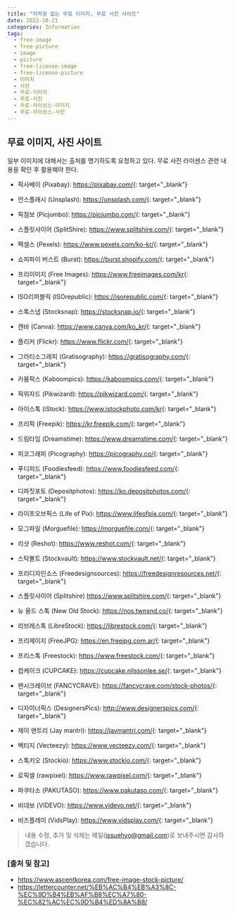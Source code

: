 ```yaml
---
title: "저작권 없는 무료 이미지, 무료 사진 사이트"
date: 2022-10-21
categories: Information
tags:
  - free-image
  - free-picture
  - image
  - picture
  - free-license-image
  - free-license-picture
  - 이미지
  - 사진
  - 무료-이미지
  - 무료-사진
  - 무료-라이선스-이미지
  - 무료-라이선스-사진
---
```


## 무료 이미지, 사진 사이트
일부 이미지에 대해서는 출처를 명기하도록 요청하고 있다. 무료 사진 라이센스 관련 내용을 확인 후 활용해야 한다.

* 픽사베이 (Pixabay): <https://pixabay.com/>{: target="_blank"}

* 언스플래시 (Unsplash): <https://unsplash.com/>{: target="_blank"}

* 픽점보 (Picjumbo): <https://picjumbo.com/>{: target="_blank"}

* 스플릿샤이어 (SplitShire): <https://www.splitshire.com/>{: target="_blank"}

* 펙셀스 (Pexels): <https://www.pexels.com/ko-kr/>{: target="_blank"}

* 쇼피파이 버스트 (Burst): <https://burst.shopify.com/>{: target="_blank"}

* 프리이미지 (Free Images): <https://www.freeimages.com/kr>{: target="_blank"}

* ISO리퍼블릭 (ISOrepublic): <https://isorepublic.com/>{: target="_blank"}

* 스톡스냅 (Stocksnap): <https://stocksnap.io/>{: target="_blank"}

* 캔바 (Canva): <https://www.canva.com/ko_kr/>{: target="_blank"}

* 플리커 (Flickr): <https://www.flickr.com/>{: target="_blank"}

* 그라티소그래피 (Gratisography): <https://gratisography.com/>{: target="_blank"}

* 카붐픽스 (Kaboompics): <https://kaboompics.com/>{: target="_blank"}

* 픽위자드 (Pikwizard): <https://pikwizard.com/>{: target="_blank"}

* 아이스톡 (iStock): <https://www.istockphoto.com/kr>{: target="_blank"}

* 프리픽 (Freepik): <https://kr.freepik.com/>{: target="_blank"}

* 드림타임 (Dreamstime): <https://www.dreamstime.com/>{: target="_blank"}

* 피코그래피 (Picography): <https://picography.co/>{: target="_blank"}

* 푸디피드 (Foodiesfeed): <https://www.foodiesfeed.com/>{: target="_blank"}

* 디파짓포토 (Depositphotos): <https://ko.depositphotos.com/>{: target="_blank"}

* 라이프오브픽스 (Life of Pix): <https://www.lifeofpix.com/>{: target="_blank"}

* 모그파일 (Morguefile): <https://morguefile.com/>{: target="_blank"}

* 리샷 (Reshot): <https://www.reshot.com/>{: target="_blank"}

* 스탁볼트 (Stockvault): <https://www.stockvault.net/>{: target="_blank"}

* 프리디자인소스 (Freedesignsources): <https://freedesignresources.net/>{: target="_blank"}

* 스플릿샤이어 (Splitshire) <https://www.splitshire.com/>{: target="_blank"}

* 뉴 올드 스톡 (New Old Stock): <https://nos.twnsnd.co/>{: target="_blank"}

* 리브레스톡 (LibreStock): <https://librestock.com/>{: target="_blank"}

* 프리제이지 (FreeJPG): <https://en.freejpg.com.ar/>{: target="_blank"}

* 프리스톡 (Freestock): <https://www.freestock.com/>{: target="_blank"}

* 컵케이크 (CUPCAKE): <https://cupcake.nilssonlee.se/>{: target="_blank"}

* 팬시크레이브 (FANCYCRAVE): <https://fancycrave.com/stock-photos/>{: target="_blank"}

* 디자이너픽스 (DesignersPics): <http://www.designerspics.com/>{: target="_blank"}

* 제이 맨트리 (Jay mantri): <https://jaymantri.com/>{: target="_blank"}

* 벡티지 (Vecteezy): <https://www.vecteezy.com/>{: target="_blank"}

* 스톡키오 (Stockio): <https://www.stockio.com/>{: target="_blank"}

* 로픽셀 (rawpixel): <https://www.rawpixel.com/>{: target="_blank"}

* 파쿠타소 (PAKUTASO): <https://www.pakutaso.com/>{: target="_blank"}

* 비데보 (VIDEVO): <https://www.videvo.net/>{: target="_blank"}

* 비즈플레이 (VidsPlay): <https://www.vidsplay.com/>{: target="_blank"}

> 내용 수정, 추가 및 삭제는 메일(issuehyo@gmail.com)로 보내주시면 감사하겠습니다.

### [출처 및 참고]
* <https://www.ascentkorea.com/free-image-stock-picture/>
* <https://lettercounter.net/%EB%AC%B4%EB%A3%8C-%EC%9D%B4%EB%AF%B8%EC%A7%80-%EC%82%AC%EC%9D%B4%ED%8A%B8/>
